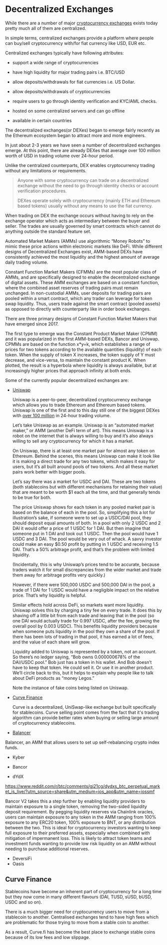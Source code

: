 # Decentralized Exchanges

While there are a number of major [cryptocurrency exchanges](/fundamentals/6-buying-cryptocurrency-basics.md) exists today pretty much all of them are centralized. 

In simple terms, centralized exchanges provide a platform where people can buy/sell cryptocurrency with/for fiat currency like USD, EUR etc. 

Centralized exchanges typically have following attributes:
 
- support a wide range of cryptocurrencies
- have high liquidity for major trading pairs i.e. BTC/USD
- allow deposits/withdrawals for fiat currencies i.e. US Dollar.
- allow deposits/withdrawals of cryptocurrencies
- require users to go through identity verification and KYC/AML checks.
- hosted on some centralized servers and can go offline

- available in certain countries

The decentralized exchanges(or DEXes) began to emerge fairly recently as the Ethereum ecosystem began to attract more and more engineers. 

In just about 2-3 years we have seen a number of decentralized exchanges emerge. At this point, there are already DEXes that average over 100 million worth of USD in trading volume over 24-hour period.

Unlike the centralized counterparts, DEX enables cryptocurrency trading without any limitations or requirements. 

> Anyone with some cryptocurrency can trade on a decentralized exchange without the need to go through identity checks or account verification procedures. 
>
> DEXes operate solely with cryptocurrency (mainly ETH and Ethereum based tokens) usually without any means to use the fiat currency. 

When trading on DEX the exchange occurs without having to rely on the exchange operator which acts as intermediary between the buyer and seller. The trades are usually governed by smart contracts which cannot do anything outside the standard feature set. 









Automated Market Makers (AMMs) use algorithmic “Money Robots” to mimic these price actions within electronic markets like DeFi. 
While different designs of Decentralized Exchanges exist, AMM-based DEXs have consistently achieved the most liquidity and the highest amount of average daily trading volume.

Constant Function Market Makers (CFMMs) are the most popular class of AMMs, and are specifically designed to enable the decentralized exchange of digital assets. These AMM exchanges are based on a constant function, where the combined asset reserves of trading pairs must remain unchanged. In non-custodial AMMs, user deposits for trading pairs are pooled within a smart contract, which any trader can leverage for token swap liquidity. Thus, users trade against the smart contract (pooled assets) as opposed to directly with counterparty like in order book exchanges.

There are three primary designs of Constant Function Market Makers that have emerged since 2017.

The first type to emerge was the Constant Product Market Maker (CPMM) and it was popularized in the first AMM-based DEXs, Bancor and Uniswap. CPMMs are based on the function x*y=k, which establishes a range of prices for two tokens according to the available quantities (liquidity) of each token. When the supply of token X increases, the token supply of Y must decrease, and vice-versa, to maintain the constant product K. When plotted, the result is a hyperbola where liquidity is always available, but at increasingly higher prices that approach infinity at both ends.




Some of the currently popular decentralized exchanges are: 

- [Uniswap](https://uniswap.info/home)

    Uniswap is a peer-to-peer, decentralized cryptocurrency exchange which allows you to trade Ethereum and Ethereum based tokens. Uniswap is one of the first and to this day still one of the biggest DEXes with [over 100 million](https://migrate.uniswap.info/home) in 24-hour trading volume.
    
    Let’s take Uniswap as an example. Uniswap is an “automated market maker,” or AMM (another DeFi term of art). This means Uniswap is a robot on the internet that is always willing to buy and it’s also always willing to sell any cryptocurrency for which it has a market.
    
    On Uniswap, there is at least one market pair for almost any token on Ethereum. Behind the scenes, this means Uniswap can make it look like it is making a direct trade for any two tokens, which makes it easy for users, but it’s all built around pools of two tokens. And all these market pairs work better with bigger pools.
    
    Let’s say there was a market for USDC and DAI. These are two tokens (both stablecoins but with different mechanisms for retaining their value) that are meant to be worth $1 each all the time, and that generally tends to be true for both.
    
    The price Uniswap shows for each token in any pooled market pair is based on the balance of each in the pool. So, simplifying this a lot for illustration’s sake, if someone were to set up a USDC/DAI pool, they should deposit equal amounts of both. In a pool with only 2 USDC and 2 DAI it would offer a price of 1 USDC for 1 DAI. But then imagine that someone put in 1 DAI and took out 1 USDC. Then the pool would have 1 USDC and 3 DAI. The pool would be very out of whack. A savvy investor could make an easy $0.50 profit by putting in 1 USDC and receiving 1.5 DAI. That’s a 50% arbitrage profit, and that’s the problem with limited liquidity.
    
    (Incidentally, this is why Uniswap’s prices tend to be accurate, because traders watch it for small discrepancies from the wider market and trade them away for arbitrage profits very quickly.)
    
    However, if there were 500,000 USDC and 500,000 DAI in the pool, a trade of 1 DAI for 1 USDC would have a negligible impact on the relative price. That’s why liquidity is helpful.
    
    Similar effects hold across DeFi, so markets want more liquidity. Uniswap solves this by charging a tiny fee on every trade. It does this by shaving off a little bit from each trade and leaving that in the pool (so one DAI would actually trade for 0.997 USDC, after the fee, growing the overall pool by 0.003 USDC). This benefits liquidity providers because when someone puts liquidity in the pool they own a share of the pool. If there has been lots of trading in that pool, it has earned a lot of fees, and the value of each share will grow.
    
    Liquidity added to Uniswap is represented by a token, not an account. So there’s no ledger saying, “Bob owns 0.000000678% of the DAI/USDC pool.” Bob just has a token in his wallet. And Bob doesn’t have to keep that token. He could sell it. Or use it in another product. We’ll circle back to this, but it helps to explain why people like to talk about DeFi products as “money Legos.”
    
    Note the instance of fake coins being listed on Uniswap.
    
- [Curve Finance](https://curve.fi)

    Curve is a decentralized, UniSwap-like exchange but built specifically for stablecoins. Curve selling point comes from the fact that it's trading algorithm can provide better rates when buying or selling large amount of cryptocurrency stablecoins.

- [Balancer](https://balancer.exchange/#/swap)

Balancer, an AMM that allows users to set up self-rebalancing crypto index funds.


- Kyber

- Bancor

- dYdX

https://www.reddit.com/r/btc/comments/gj21cg/dydxs_btc_perpetual_market_is_live/?utm_source=share&utm_medium=ios_app&utm_name=iossmf

Bancor V2 takes this a step further by enabling liquidity providers to maintain exposure to a single token, removing the two-sided liquidity deposit requirement. By pegging liquidity reserves via Chainlink oracles, users can maintain exposure to any token in the AMM ranging from 100% exposure to any ERC20 token, 100% exposure to BNT, or any distribution between the two. This is ideal for cryptocurrency investors wanting to keep full exposure to their preferred assets, especially when combined with mitigation of impermanent loss. This is likely to attract token teams and investment funds wanting to provide low risk liquidity on an AMM without needing to purchase additional reserves.


- DeversiFi
- Oasis


## Curve Finance

Stablecoins have become an inherent part of cryptocurrency for a long time but they now come in many different flavours (DAI, TUSD, sUSD, bUSD, USDC and so on). 

There is a much bigger need for cryptocurrency users to move from a stablecoin to another. Centralised exchanges tend to have high fees which are problematic for those trying to move from a stable coin to another. 

As a result, Curve.fi has become the best place to exchange stable coins because of its low fees and low slippage.
